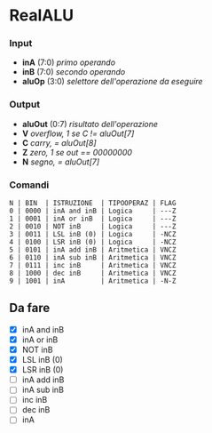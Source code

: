 # RealALU
### Input

- **inA** (7:0) _primo operando_
- **inB** (7:0) _secondo operando_
- **aluOp** (3:0) _selettore dell'operazione da eseguire_

### Output

- **aluOut** (0:7) _risultato dell'operazione_
- **V** _overflow, 1 se C != aluOut[7]_
- **C** _carry, = aluOut[8]_
- **Z** _zero, 1 se out == 00000000_
- **N** _segno, = aluOut[7]_

### Comandi

```
N | BIN  | ISTRUZIONE  | TIPOOPERAZ | FLAG
0 | 0000 | inA and inB | Logica     | ---Z
1 | 0001 | inA or inB  | Logica     | ---Z
2 | 0010 | NOT inB     | Logica     | ---Z
3 | 0011 | LSL inB (0) | Logica     | -NCZ
4 | 0100 | LSR inB (0) | Logica     | -NCZ
5 | 0101 | inA add inB | Aritmetica | VNCZ
6 | 0110 | inA sub inB | Aritmetica | VNCZ
7 | 0111 | inc inB     | Aritmetica | VNCZ
8 | 1000 | dec inB     | Aritmetica | VNCZ
9 | 1001 | inA         | Aritmetica | -N-Z
```

## Da fare
- [x] inA and inB
- [x] inA or inB
- [x] NOT inB
- [x] LSL inB (0)
- [x] LSR inB (0)
- [ ] inA add inB
- [ ] inA sub inB
- [ ] inc inB
- [ ] dec inB
- [ ] inA
